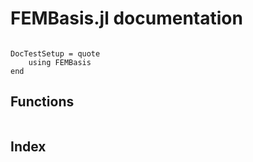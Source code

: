 # FEMBasis.jl documentation

```@contents
```

```@meta
DocTestSetup = quote
    using FEMBasis
end
```

## Functions

```@docs
```

## Index

```@index
```
